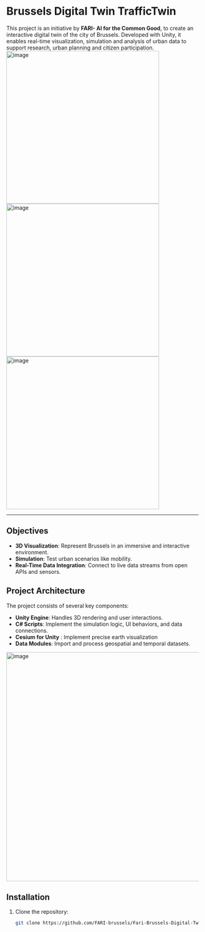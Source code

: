 # Brussels Digital Twin TrafficTwin

This project is an initiative by **FARI- AI for the Common Good**, to create an interactive digital twin of the city of Brussels. Developed with Unity, it enables real-time visualization, simulation and analysis of urban data to support research, urban planning and citizen participation.
<img width="400" alt="image" src="https://github.com/user-attachments/assets/c52e345d-d1b6-4f4e-b2bc-e5f95938f0d7" />
<img width="400" alt="image" src="https://github.com/user-attachments/assets/7d6b630d-9434-4800-a344-ac861b56dc66" />
<img width="400" alt="image" src="https://github.com/user-attachments/assets/5a9c158b-2558-4c16-96fc-e7d4a6818c35" />


---

## Objectives
- **3D Visualization**: Represent Brussels in an immersive and interactive environment.
- **Simulation**: Test urban scenarios like mobility.
- **Real-Time Data Integration**: Connect to live data streams from open APIs and sensors.

## Project Architecture

The project consists of several key components:

- **Unity Engine**: Handles 3D rendering and user interactions.
- **C# Scripts**: Implement the simulation logic, UI behaviors, and data connections.
- **Cesium for Unity** : Implement precise earth visualization
- **Data Modules**: Import and process geospatial and temporal datasets.
<img width="600" alt="image" src="https://github.com/user-attachments/assets/31dc1ac0-094c-476f-a1e5-1706cb711bae" />


## Installation

1. Clone the repository:
   ```bash
   git clone https://github.com/FARI-brussels/Fari-Brussels-Digital-Twin-Unity.git
